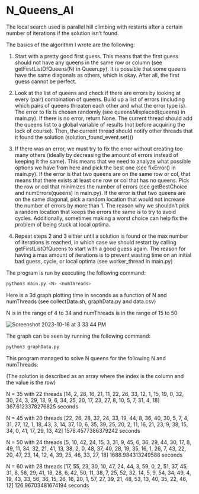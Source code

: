 # N_Queens_AI
The local search used is parallel hill climbing with restarts after a certain number of iterations if the solution isn’t found. 

The basics of the algorithm I wrote are the following:
1. Start with a pretty good first guess. This means that the first guess should not have any queens in the same row or column (see getFirstListOfQueens(N) in Queen.py). It is possible that some queens have the same diagonals as others, which is okay. After all, the first guess cannot be perfect.

2. Look at the list of queens and check if there are errors by looking at every (pair) combination of queens. Build up a list of errors (including which pairs of queens threaten each other and what the error type is). The error to fix is chosen randomly (see queensMisplaced(queens) in main.py). If there is no error, return None. The current thread should add the queens list to a global variable of results (not before acquiring the lock of course). Then, the current thread should notify other threads that it found the solution (solution_found_event.set())

3. If there was an error, we must try to fix the error without creating too many others (ideally by decreasing the amount of errors instead of keeping it the same). This means that we need to analyze what possible options we have from here and pick the best one (see fixError() in main.py). If the error is that two queens are on the same row or col, that means that there exists at least one row or col that has no queens. Pick the row or col that minimizes the number of errors (see getBestChoice and numErrors(queens) in main.py). If the error is that two queens are on the same diagonal, pick a random location that would not increase the number of errors by more than 1. The reason why we shouldn’t pick a random location that keeps the errors the same is to try to avoid cycles. Additionally, sometimes making a worst choice can help fix the problem of being stuck at local optima.

4. Repeat steps 2 and 3 either until a solution is found or the max number of iterations is reached, in which case we should restart by calling getFirstListOfQueens to start with a good guess again. The reason for having a max amount of iterations is to prevent wasting time on an initial bad guess, cycle, or local optima (see worker_thread in main.py)


The program is run by executing the following command:
```bash
python3 main.py <N> <numThreads>
```



Here is a 3d graph plotting time in seconds as a function of N and numThreads (see collectData.sh, graphData.py and data.csv)

N is in the range of 4 to 34 and numThreads is in the range of 15 to 50

![Screenshot 2023-10-16 at 3 33 44 PM](https://github.com/vmic2002/N_Queens_AI/assets/89990471/4de824ad-bbac-4305-8a6d-1f75b9ccc495)

The graph can be seen by running the following command:

```bash
python3 graphData.py
```


This program managed to solve N queens for the following N and numThreads: 

(The solution is described as an array where the index is the column and the value is the row)

N = 35  with 22 threads
[14, 2, 28, 16, 21, 11, 22, 26, 33, 12, 1, 15, 19, 0, 32, 30, 24, 3, 29, 13, 9, 6, 34, 25, 20, 17, 23, 27, 8, 10, 5, 7, 31, 4, 18]
367.6123378276825 seconds


N = 45 with 20 threads
[22, 26, 28, 32, 24, 33, 19, 44, 8, 36, 40, 30, 5, 7, 4, 31, 27, 12, 1, 18, 43, 3, 14, 37, 10, 6, 35, 39, 25, 20, 2, 11, 16, 21, 23, 9, 38, 15, 34, 0, 41, 17, 29, 13, 42]
1578.4577386379242 seconds


N = 50 with 24 threads
[5, 10, 42, 24, 15, 3, 31, 9, 45, 6, 36, 29, 44, 30, 17, 8, 49, 11, 34, 32, 21, 41, 13, 38, 2, 0, 48, 37, 40, 28, 19, 35, 16, 1, 26, 7, 43, 22, 20, 47, 23, 14, 12, 4, 39, 25, 46, 33, 27, 18]
1688.984313249588 seconds


N = 60 with 28 threads
[17, 55, 23, 30, 10, 47, 24, 44, 3, 59, 0, 2, 51, 37, 45, 31, 8, 58, 29, 41, 18, 28, 6, 42, 50, 11, 38, 7, 25, 52, 32, 14, 5, 9, 54, 34, 49, 4, 19, 43, 33, 56, 36, 15, 26, 16, 20, 1, 57, 27, 39, 21, 48, 53, 13, 40, 35, 22, 46, 12]
126.96703481674194 seconds


